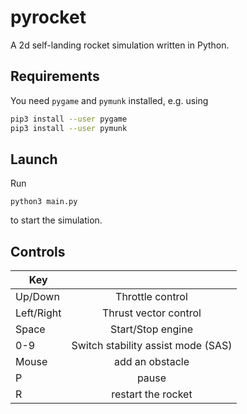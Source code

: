 # pyrocket

A 2d self-landing rocket simulation written in Python.

## Requirements

You need `pygame` and `pymunk` installed, e.g. using
```bash
pip3 install --user pygame
pip3 install --user pymunk
```


## Launch

Run

```python3
python3 main.py
```

to start the simulation.

## Controls

| Key        |                                    |
| ---------- | :--------------------------------: |
| Up/Down    |          Throttle control          |
| Left/Right |       Thrust vector control        |
| Space      |         Start/Stop engine          |
| 0-9        | Switch stability assist mode (SAS) |
| Mouse      |          add an obstacle           |
| P          |               pause                |
| R          |         restart the rocket         |
